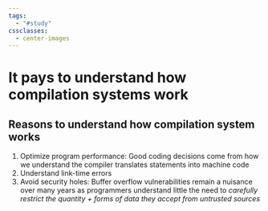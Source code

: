 ```yaml
---
tags:
  - "#study"
cssclasses:
  - center-images
---
```

# It pays to understand how compilation systems work


## Reasons to understand how compilation system works

1. Optimize program performance: Good coding decisions come from how we understand the compiler translates statements into machine code
2. Understand link-time errors
3. Avoid security holes: Buffer overflow vulnerabilities remain a nuisance over many years as programmers understand little the need to *carefully restrict the quantity + forms of data they accept from untrusted sources*